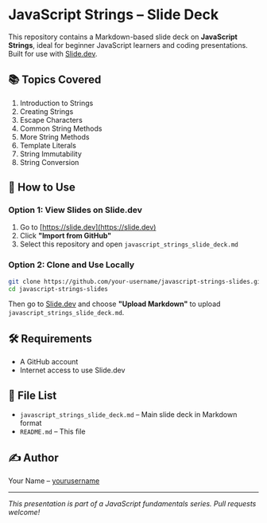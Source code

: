 
# JavaScript Strings – Slide Deck

This repository contains a Markdown-based slide deck on **JavaScript Strings**, ideal for beginner JavaScript learners and coding presentations. Built for use with [Slide.dev](https://slide.dev).

## 📚 Topics Covered

1. Introduction to Strings
2. Creating Strings
3. Escape Characters
4. Common String Methods
5. More String Methods
6. Template Literals
7. String Immutability
8. String Conversion

## 🚀 How to Use

### Option 1: View Slides on Slide.dev

1. Go to [https://slide.dev](https://slide.dev)
2. Click **"Import from GitHub"**
3. Select this repository and open `javascript_strings_slide_deck.md`

### Option 2: Clone and Use Locally

```bash
git clone https://github.com/your-username/javascript-strings-slides.git
cd javascript-strings-slides
```

Then go to [Slide.dev](https://slide.dev) and choose **"Upload Markdown"** to upload `javascript_strings_slide_deck.md`.

## 🛠 Requirements

- A GitHub account
- Internet access to use Slide.dev

## 📄 File List

- `javascript_strings_slide_deck.md` – Main slide deck in Markdown format
- `README.md` – This file

## ✍️ Author

Your Name – [yourusername](https://github.com/yourusername)

---

_This presentation is part of a JavaScript fundamentals series. Pull requests welcome!_
